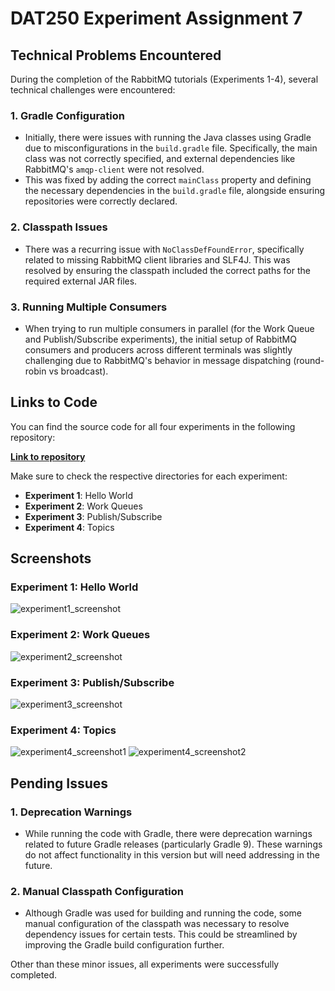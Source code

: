 # DAT250 Experiment Assignment 7

## Technical Problems Encountered

During the completion of the RabbitMQ tutorials (Experiments 1-4), several technical challenges were encountered:

### 1. Gradle Configuration
- Initially, there were issues with running the Java classes using Gradle due to misconfigurations in the `build.gradle` file. Specifically, the main class was not correctly specified, and external dependencies like RabbitMQ's `amqp-client` were not resolved.
- This was fixed by adding the correct `mainClass` property and defining the necessary dependencies in the `build.gradle` file, alongside ensuring repositories were correctly declared.

### 2. Classpath Issues
- There was a recurring issue with `NoClassDefFoundError`, specifically related to missing RabbitMQ client libraries and SLF4J. This was resolved by ensuring the classpath included the correct paths for the required external JAR files.

### 3. Running Multiple Consumers
- When trying to run multiple consumers in parallel (for the Work Queue and Publish/Subscribe experiments), the initial setup of RabbitMQ consumers and producers across different terminals was slightly challenging due to RabbitMQ's behavior in message dispatching (round-robin vs broadcast).

## Links to Code

You can find the source code for all four experiments in the following repository:

[**Link to repository**](https://github.com/your-repo/dat250-experiments)

Make sure to check the respective directories for each experiment:
- **Experiment 1**: Hello World
- **Experiment 2**: Work Queues
- **Experiment 3**: Publish/Subscribe
- **Experiment 4**: Topics

## Screenshots

### Experiment 1: Hello World
![experiment1_screenshot](https://github.com/user-attachments/assets/cbb015f2-178f-463c-b2cd-792b8c757734)

### Experiment 2: Work Queues
![experiment2_screenshot](https://github.com/user-attachments/assets/3dc98435-5a39-46ad-9552-742e8ace43da)

### Experiment 3: Publish/Subscribe
![experiment3_screenshot](https://github.com/user-attachments/assets/df072109-e9e3-4a89-be38-0bd123723f44)

### Experiment 4: Topics
![experiment4_screenshot1](https://github.com/user-attachments/assets/326e0606-af1b-4d51-a1af-6a3f02a5596e)
![experiment4_screenshot2](https://github.com/user-attachments/assets/34bcd11a-ebc6-4389-81d7-527e1fbd8c6f)

## Pending Issues

### 1. Deprecation Warnings
- While running the code with Gradle, there were deprecation warnings related to future Gradle releases (particularly Gradle 9). These warnings do not affect functionality in this version but will need addressing in the future.

### 2. Manual Classpath Configuration
- Although Gradle was used for building and running the code, some manual configuration of the classpath was necessary to resolve dependency issues for certain tests. This could be streamlined by improving the Gradle build configuration further.

Other than these minor issues, all experiments were successfully completed.
